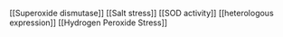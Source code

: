 [[Superoxide dismutase]]
[[Salt stress]]
[[SOD activity]]
[[heterologous expression]]
[[Hydrogen Peroxide Stress]]
